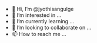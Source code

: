 - 👋 Hi, I’m @jyothisangulge
- 👀 I’m interested in ...
- 🌱 I’m currently learning ...
- 💞️ I’m looking to collaborate on ...
- 📫 How to reach me ...

<!---
jyothisangulge/jyothisangulge is a ✨ special ✨ repository because its `README.md` (this file) appears on your GitHub profile.
You can click the Preview link to take a look at your changes.
--->

